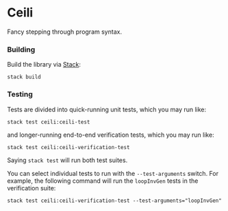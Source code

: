# Ceili

Fancy stepping through program syntax.


### Building

Build the library via [Stack](https://docs.haskellstack.org/en/stable/README/):

```
stack build
```


### Testing

Tests are divided into quick-running unit tests, which you may run like:

```
stack test ceili:ceili-test
```

and longer-running end-to-end verification tests, which you may run like:

```
stack test ceili:ceili-verification-test
```

Saying `stack test` will run both test suites.

You can select individual tests to run with the `--test-arguments` switch.
For example, the following command will run the `loopInvGen` tests in the
verification suite:

```
stack test ceili:ceili-verification-test --test-arguments="loopInvGen"
```
